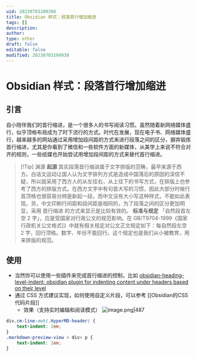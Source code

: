 ```yaml
---
uid: 20230703100306
title: Obsidian 样式：段落首行增加缩进
tags: []
description: 
author: 
type: other
draft: false
editable: false
modified: 20230703104930
---
```


# Obsidian 样式：段落首行增加缩进

## 引言

自小陪伴我们的首行缩进，是一个很多人的书写阅读习惯。虽然随着新网络媒体盛行，似乎顶格布局成为了时下流行的方式。时代在发展，现在电子书、网络媒体盛行，越来越多的网站通过采用增加段间距的方式来进行段落之间的区分，摒弃锻炼首行缩进，尤其是你看到了微信和一些软件方面的新媒体，从美学上来说不符合对齐的规则，一些纸媒也开始尝试用增加段间距的方式来替代首行缩进。

> [!Tip] 渊源
> **起源**
> 其实段落首行缩进属于文字排版的范畴，最早来源于西方。白话文运动让国人认为文字排列方式是造成中国落后的原因的深信不疑，所以就采用了西方人的从左往右，从上往下的书写方式，在排版上也参考了西方的排版方式。在西方文字中有句首大写的习惯，因此大部分时候行首顶格也很容易分辨是新起一段，而中文没有大小写这种样式，不能如此表现。另，中文印刷行间距和段间距是相同的，为了段落之间的区分更加明显，采用 首行缩进 的方式来显示是比较有效的。
> **标准与规定**
> 「自然段首左空 2 字」，应是受国家对行政公文的规范影响。在 GB/T9704-1999《国家行政机关公文格式]》中就有相关规定对公文正文规定如下：每自然段左空 2 字，回行顶格。数字、年份不能回行。这个规定也是我们从小被教育，用来排版的规范。

## 使用

- 当然你可以使用一些插件来完成首行缩进的控制，比如 [obsidian-heading-level-indent: obsidian plugin for indenting content under headers based on their level](https://github.com/svonjoi/obsidian-heading-level-indent)
- 通过 CSS 方式建议实现，如何使用自定义片段，可以参考 [[Obsidian的CSS代码片段]]
	- 效果（支持实时编辑和阅读模式）
![image.png|487](https://cdn.pkmer.cn/images/20230703104910.png!pkmer)

```CSS
div.cm-line:not(.HyperMD-header) {
	text-indent: 2em;
}
.markdown-preview-view > div> p {
	text-indent: 2em;
}
```